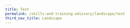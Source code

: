 ```yaml
---
title: Test
permalink: /skills-and-training-advisory/landscape/test
third_nav_title: Landscape
---
```

